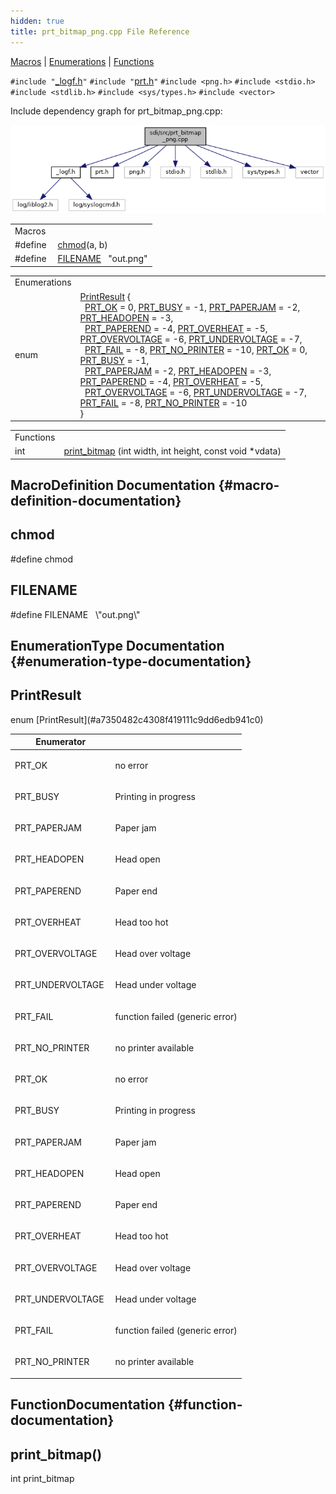 ```yaml
---
hidden: true
title: prt_bitmap_png.cpp File Reference
---
```


[Macros](#define-members) \| [Enumerations](#enum-members) \| [Functions](#func-members)

`#include "`<a href="__logf_8h_source.md">_logf.h</a>`"`
`#include "`<a href="sdi_2src_2prt_8h_source.md">prt.h</a>`"`
`#include <png.h>`
`#include <stdio.h>`
`#include <stdlib.h>`
`#include <sys/types.h>`
`#include <vector>`

Include dependency graph for prt_bitmap_png.cpp:

![](prt__bitmap__png_8cpp__incl.png)

|          |                                                              |
|----------|--------------------------------------------------------------|
| Macros   |                                                              |
| #define  | [chmod](#a7811f3e3e3c11885beab366afda6ddfd)(a, b)            |
| #define  | [FILENAME](#a8de29f7c8bbf1a81cc6e71ac602032d3)   \"out.png\" |

|  |  |
|----|----|
| Enumerations |  |
| enum   | [PrintResult](#a7350482c4308f419111c9dd6edb941c0) {<br/>  [PRT_OK](#a7350482c4308f419111c9dd6edb941c0af2ad9f75739b523e78df0375ad38a546) = 0, [PRT_BUSY](#a7350482c4308f419111c9dd6edb941c0a8de6b77dc9ed09b215c1999c7e2ba06b) = -1, [PRT_PAPERJAM](#a7350482c4308f419111c9dd6edb941c0a97c7d651a078ac337e76812e2c065ee8) = -2, [PRT_HEADOPEN](#a7350482c4308f419111c9dd6edb941c0ad9c03d6e1ea575ed6f996d945d83a945) = -3,<br/>  [PRT_PAPEREND](#a7350482c4308f419111c9dd6edb941c0a800ccbd12989598a0bfd6aa12141776c) = -4, [PRT_OVERHEAT](#a7350482c4308f419111c9dd6edb941c0a429988d9a2c4de64c091c963c53de39f) = -5, [PRT_OVERVOLTAGE](#a7350482c4308f419111c9dd6edb941c0a41e79c4dbe0869fdf53de2ac223a6c55) = -6, [PRT_UNDERVOLTAGE](#a7350482c4308f419111c9dd6edb941c0a4b5ae5a3826908d62ba457037a20f78d) = -7,<br/>  [PRT_FAIL](#a7350482c4308f419111c9dd6edb941c0ae4bf0cf9fc2178e4bab2ee0ddfbb1cbc) = -8, [PRT_NO_PRINTER](#a7350482c4308f419111c9dd6edb941c0a7e51c5aeff1f987d71f6fe16119f026a) = -10, <a href="prt__bitmap__vos_8cpp.md#a7350482c4308f419111c9dd6edb941c0af2ad9f75739b523e78df0375ad38a546">PRT_OK</a> = 0, <a href="prt__bitmap__vos_8cpp.md#a7350482c4308f419111c9dd6edb941c0a8de6b77dc9ed09b215c1999c7e2ba06b">PRT_BUSY</a> = -1,<br/>  <a href="prt__bitmap__vos_8cpp.md#a7350482c4308f419111c9dd6edb941c0a97c7d651a078ac337e76812e2c065ee8">PRT_PAPERJAM</a> = -2, <a href="prt__bitmap__vos_8cpp.md#a7350482c4308f419111c9dd6edb941c0ad9c03d6e1ea575ed6f996d945d83a945">PRT_HEADOPEN</a> = -3, <a href="prt__bitmap__vos_8cpp.md#a7350482c4308f419111c9dd6edb941c0a800ccbd12989598a0bfd6aa12141776c">PRT_PAPEREND</a> = -4, <a href="prt__bitmap__vos_8cpp.md#a7350482c4308f419111c9dd6edb941c0a429988d9a2c4de64c091c963c53de39f">PRT_OVERHEAT</a> = -5,<br/>  <a href="prt__bitmap__vos_8cpp.md#a7350482c4308f419111c9dd6edb941c0a41e79c4dbe0869fdf53de2ac223a6c55">PRT_OVERVOLTAGE</a> = -6, <a href="prt__bitmap__vos_8cpp.md#a7350482c4308f419111c9dd6edb941c0a4b5ae5a3826908d62ba457037a20f78d">PRT_UNDERVOLTAGE</a> = -7, <a href="prt__bitmap__vos_8cpp.md#a7350482c4308f419111c9dd6edb941c0ae4bf0cf9fc2178e4bab2ee0ddfbb1cbc">PRT_FAIL</a> = -8, <a href="prt__bitmap__vos_8cpp.md#a7350482c4308f419111c9dd6edb941c0a7e51c5aeff1f987d71f6fe16119f026a">PRT_NO_PRINTER</a> = -10<br/>} |

|  |  |
|----|----|
| Functions |  |
| int  | [print_bitmap](#ad23c179a90a8246f38ba424afaf63336) (int width, int height, const void \*vdata) |

## MacroDefinition Documentation {#macro-definition-documentation}

## chmod <a href="#a7811f3e3e3c11885beab366afda6ddfd" id="a7811f3e3e3c11885beab366afda6ddfd"></a>

<p>#define chmod</p>

## FILENAME <a href="#a8de29f7c8bbf1a81cc6e71ac602032d3" id="a8de29f7c8bbf1a81cc6e71ac602032d3"></a>

<p>#define FILENAME   \"out.png\"</p>

## EnumerationType Documentation {#enumeration-type-documentation}

## PrintResult <a href="#a7350482c4308f419111c9dd6edb941c0" id="a7350482c4308f419111c9dd6edb941c0"></a>

<p>enum [PrintResult](#a7350482c4308f419111c9dd6edb941c0)</p>

| Enumerator |  |
|----|----|
| PRT_OK  | <p>no error</p> |
| PRT_BUSY  | <p>Printing in progress</p> |
| PRT_PAPERJAM  | <p>Paper jam</p> |
| PRT_HEADOPEN  | <p>Head open</p> |
| PRT_PAPEREND  | <p>Paper end</p> |
| PRT_OVERHEAT  | <p>Head too hot</p> |
| PRT_OVERVOLTAGE  | <p>Head over voltage</p> |
| PRT_UNDERVOLTAGE  | <p>Head under voltage</p> |
| PRT_FAIL  | <p>function failed (generic error)</p> |
| PRT_NO_PRINTER  | <p>no printer available</p> |
| PRT_OK  | <p>no error</p> |
| PRT_BUSY  | <p>Printing in progress</p> |
| PRT_PAPERJAM  | <p>Paper jam</p> |
| PRT_HEADOPEN  | <p>Head open</p> |
| PRT_PAPEREND  | <p>Paper end</p> |
| PRT_OVERHEAT  | <p>Head too hot</p> |
| PRT_OVERVOLTAGE  | <p>Head over voltage</p> |
| PRT_UNDERVOLTAGE  | <p>Head under voltage</p> |
| PRT_FAIL  | <p>function failed (generic error)</p> |
| PRT_NO_PRINTER  | <p>no printer available</p> |

## FunctionDocumentation {#function-documentation}

## print_bitmap() <a href="#ad23c179a90a8246f38ba424afaf63336" id="ad23c179a90a8246f38ba424afaf63336"></a>

<p>int print_bitmap</p>
